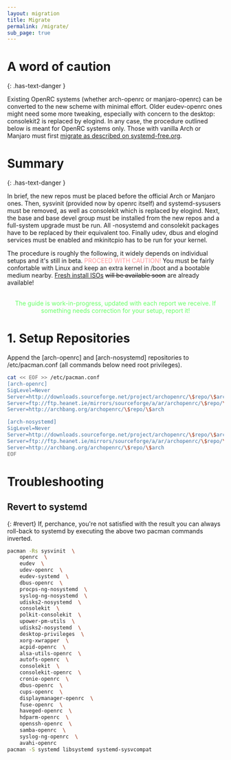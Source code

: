```yaml
---
layout: migration
title: Migrate
permalink: /migrate/
sub_page: true
---
```



# A word of caution
{: .has-text-danger } 

Existing OpenRC systems (whether arch-openrc or manjaro-openrc) can be converted to the new scheme with minimal effort. Older eudev-openrc ones might need some more tweaking, especially with concern to the desktop: consolekit2 is replaced by elogind. In any case, the procedure outlined below is meant for OpenRC systems only. Those with vanilla Arch or Manjaro must first <a href="http://systemd-free.org/migrate.php">migrate as described on systemd-free.org</a>.

# Summary
{: .has-text-danger }

In brief, the new repos must be placed before the official Arch or Manjaro ones. Then, sysvinit (provided now by openrc itself) and systemd-sysusers must be removed, as well as consolekit which is replaced by elogind. Next, the base and base devel group must be installed from the new repos and a full-system upgrade must be run. All -nosystemd and consolekit packages have to be replaced by their equivalent too. Finally udev, dbus and elogind services must be enabled and mkinitcpio has to be run for your kernel.

The procedure is roughly the following, it widely depends on individual setups and it's still in beta. <font color="#F99">PROCEED WITH CAUTION!</font> You must be fairly confortable with Linux and keep an extra kernel in /boot and a bootable medium nearby. <a href="https://sourceforge.net/projects/artix-linux/files/iso/lxqt/">Fresh install ISOs</a> <strike>will be available soon</strike> are already available!
<br><br>
<center><font color="#6F6">The guide is work-in-progress, updated with each report we receive. If something needs correction for your setup, report it!</font></center>

# 1. Setup Repositories

Append the [arch-openrc] and [arch-nosystemd] repositories to /etc/pacman.conf (all commands below need root privileges).

```bash
cat << EOF >> /etc/pacman.conf
[arch-openrc]
SigLevel=Never
Server=http://downloads.sourceforge.net/project/archopenrc/\$repo/\$arch
Server=ftp://ftp.heanet.ie/mirrors/sourceforge/a/ar/archopenrc/\$repo/\$arch
Server=http://archbang.org/archopenrc/\$repo/\$arch

[arch-nosystemd]
SigLevel=Never
Server=http://downloads.sourceforge.net/project/archopenrc/\$repo/\$arch
Server=ftp://ftp.heanet.ie/mirrors/sourceforge/a/ar/archopenrc/\$repo/\$arch
Server=http://archbang.org/archopenrc/\$repo/\$arch
EOF
```


# Troubleshooting

## Revert to systemd
{: #revert}
If, perchance, you're not satisfied with the result you can always roll-back to systemd by executing the above two pacman commands inverted. 

```bash
pacman -Rs sysvinit  \ 
    openrc  \ 
    eudev  \ 
    udev-openrc  \ 
    eudev-systemd  \ 
    dbus-openrc  \ 
    procps-ng-nosystemd  \ 
    syslog-ng-nosystemd  \ 
    udisks2-nosystemd  \ 
    consolekit  \ 
    polkit-consolekit  \ 
    upower-pm-utils  \ 
    udisks2-nosystemd  \ 
    desktop-privileges  \ 
    xorg-xwrapper  \ 
    acpid-openrc  \ 
    alsa-utils-openrc  \ 
    autofs-openrc  \ 
    consolekit  \ 
    consolekit-openrc  \ 
    cronie-openrc  \ 
    dbus-openrc  \ 
    cups-openrc  \ 
    displaymanager-openrc  \ 
    fuse-openrc  \ 
    haveged-openrc  \ 
    hdparm-openrc  \ 
    openssh-openrc  \ 
    samba-openrc  \ 
    syslog-ng-openrc  \ 
    avahi-openrc
pacman -S systemd libsystemd systemd-sysvcompat
```
